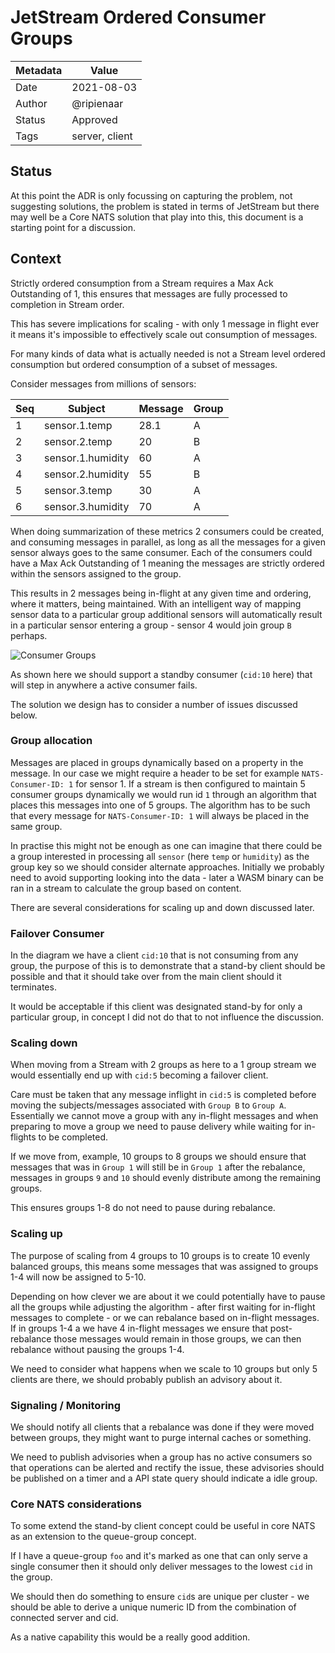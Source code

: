 # JetStream Ordered Consumer Groups

|Metadata|Value|
|--------|-----|
|Date    |2021-08-03|
|Author  |@ripienaar|
|Status  |Approved|
|Tags    |server, client|

## Status

At this point the ADR is only focussing on capturing the problem, not suggesting solutions, the problem is stated in terms
of JetStream but there may well be a Core NATS solution that play into this, this document is a starting point for a discussion.

## Context

Strictly ordered consumption from a Stream requires a Max Ack Outstanding of 1, this ensures that messages are fully processed
to completion in Stream order.

This has severe implications for scaling - with only 1 message in flight ever it means it's impossible to effectively scale out
consumption of messages.

For many kinds of data what is actually needed is not a Stream level ordered consumption but ordered consumption of a subset of
messages.

Consider messages from millions of sensors:

|Seq|Subject|Message|Group|
|---|-------|-------|--------|
|1  |sensor.1.temp|28.1|A|
|2  |sensor.2.temp|20|B|
|3  |sensor.1.humidity|60|A|
|4  |sensor.2.humidity|55|B|
|5  |sensor.3.temp|30|A|
|6  |sensor.3.humidity|70|A|

When doing summarization of these metrics 2 consumers could be created, and consuming messages in parallel, as long as 
all the messages for a given sensor always goes to the same consumer. Each of the consumers could have a Max Ack Outstanding
of 1 meaning the messages are strictly ordered within the sensors assigned to the group.

This results in 2 messages being in-flight at any given time and ordering, where it matters, being maintained. With an intelligent
way of mapping sensor data to a particular group additional sensors will automatically result in a particular sensor entering a 
group - sensor 4 would join group `B` perhaps.

![Consumer Groups](16-ordered-consumer-groups-overview.png)

As shown here we should support a standby consumer (`cid:10` here) that will step in anywhere a active consumer fails.

The solution we design has to consider a number of issues discussed below.

### Group allocation

Messages are placed in groups dynamically based on a property in the message. In our case we might require a header
to be set for example `NATS-Consumer-ID: 1` for sensor 1. If a stream is then configured to maintain 5 consumer groups
dynamically we would run id `1` through an algorithm that places this messages into one of 5 groups. The algorithm has
to be such that every message for `NATS-Consumer-ID: 1` will always be placed in the same group.

In practise this might not be enough as one can imagine that there could be a group interested in processing all 
`sensor` (here `temp` or `humidity`) as the group key so we should consider alternate approaches. Initially we probably 
need to avoid supporting looking into the data - later a WASM binary can be ran in a stream to calculate the group based on
content.

There are several considerations for scaling up and down discussed later.

### Failover Consumer

In the diagram we have a client `cid:10` that is not consuming from any group, the purpose of this is to demonstrate that
a stand-by client should be possible and that it should take over from the main client should it terminates.

It would be acceptable if this client was designated stand-by for only a particular group, in concept I did not do that to
not influence the discussion.

### Scaling down

When moving from a Stream with 2 groups as here to a 1 group stream we would essentially end up with `cid:5` becoming a 
failover client.

Care must be taken that any message inflight in `cid:5` is completed before moving the subjects/messages associated with
`Group B` to `Group A`. Essentially we cannot move a group with any in-flight messages and when preparing to move a group
we need to pause delivery while waiting for in-flights to be completed.

If we move from, example, 10 groups to 8 groups we should ensure that messages that was in `Group 1` will still be in
`Group 1` after the rebalance, messages in groups `9` and `10` should evenly distribute among the remaining groups.

This ensures groups 1-8 do not need to pause during rebalance.

### Scaling up

The purpose of scaling from 4 groups to 10 groups is to create 10 evenly balanced groups, this means some messages that was
assigned to groups 1-4 will now be assigned to 5-10.

Depending on how clever we are about it we could potentially have to pause all the groups while adjusting the algorithm - 
after first waiting for in-flight messages to complete - or we can rebalance based on in-flight messages.  If in groups
1-4 a we have 4 in-flight messages we ensure that post-rebalance those messages would remain in those groups, we can 
then rebalance without pausing the groups 1-4.

We need to consider what happens when we scale to 10 groups but only 5 clients are there, we should probably publish 
an advisory about it.

### Signaling / Monitoring

We should notify all clients that a rebalance was done if they were moved between groups, they might want to purge 
internal caches or something.

We need to publish advisories when a group has no active consumers so that operations can be alerted and rectify the issue,
these advisories should be published on a timer and a API state query should indicate a idle group.

### Core NATS considerations

To some extend the stand-by client concept could be useful in core NATS as an extension to the queue-group concept.

If I have a queue-group `foo` and it's marked as one that can only serve a single consumer then it should only deliver
messages to the lowest `cid` in the group.

We should then do something to ensure `cid`s are unique per cluster - we should be able to derive a unique numeric ID from
the combination of connected server and cid.

As a native capability this would be a really good addition.
